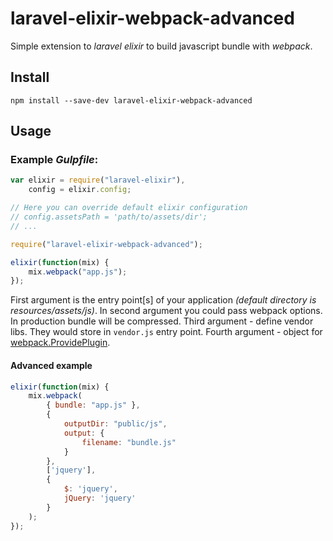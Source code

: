 # laravel-elixir-webpack-advanced

Simple extension to *laravel elixir* to build javascript bundle with *webpack*.

## Install

```
npm install --save-dev laravel-elixir-webpack-advanced
```

## Usage

### Example *Gulpfile*:

```javascript
var elixir = require("laravel-elixir"),
	config = elixir.config;

// Here you can override default elixir configuration
// config.assetsPath = 'path/to/assets/dir';
// ...

require("laravel-elixir-webpack-advanced");

elixir(function(mix) {
    mix.webpack("app.js");
});
```

First argument is the entry point[s] of your application _(default directory is resources/assets/js)_. 
In second argument you could pass webpack options. In production bundle will be compressed. 
Third argument - define vendor libs. They would store in `vendor.js` entry point.
Fourth argument - object for [webpack.ProvidePlugin](https://webpack.github.io/docs/list-of-plugins.html#provideplugin).

#### Advanced example

```javascript
elixir(function(mix) {
    mix.webpack(
        { bundle: "app.js" }, 
        {
	        outputDir: "public/js",
	        output: {
	            filename: "bundle.js"
            }
        }, 
        ['jquery'], 
        {
            $: 'jquery',
            jQuery: 'jquery'
        }
    );
});
```
